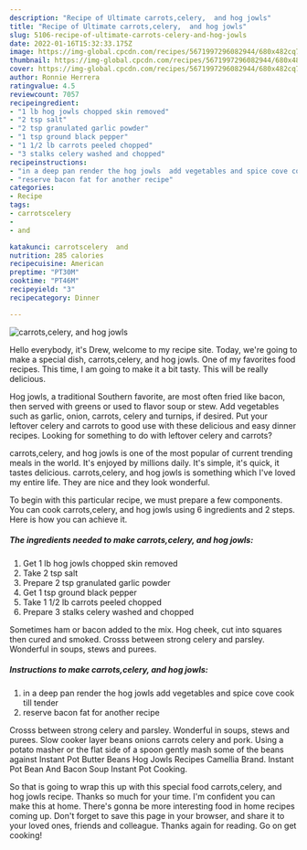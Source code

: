 ```yaml
---
description: "Recipe of Ultimate carrots,celery,  and hog jowls"
title: "Recipe of Ultimate carrots,celery,  and hog jowls"
slug: 5106-recipe-of-ultimate-carrots-celery-and-hog-jowls
date: 2022-01-16T15:32:33.175Z
image: https://img-global.cpcdn.com/recipes/5671997296082944/680x482cq70/carrotscelery-and-hog-jowls-recipe-main-photo.jpg
thumbnail: https://img-global.cpcdn.com/recipes/5671997296082944/680x482cq70/carrotscelery-and-hog-jowls-recipe-main-photo.jpg
cover: https://img-global.cpcdn.com/recipes/5671997296082944/680x482cq70/carrotscelery-and-hog-jowls-recipe-main-photo.jpg
author: Ronnie Herrera
ratingvalue: 4.5
reviewcount: 7057
recipeingredient:
- "1 lb hog jowls chopped skin removed"
- "2 tsp salt"
- "2 tsp granulated garlic powder"
- "1 tsp ground black pepper"
- "1 1/2 lb carrots peeled chopped"
- "3 stalks celery washed and chopped"
recipeinstructions:
- "in a deep pan render the hog jowls  add vegetables and spice cove cook till tender"
- "reserve bacon fat for another recipe"
categories:
- Recipe
tags:
- carrotscelery
- 
- and

katakunci: carrotscelery  and 
nutrition: 285 calories
recipecuisine: American
preptime: "PT30M"
cooktime: "PT46M"
recipeyield: "3"
recipecategory: Dinner

---
```



![carrots,celery,  and hog jowls](https://img-global.cpcdn.com/recipes/5671997296082944/680x482cq70/carrotscelery-and-hog-jowls-recipe-main-photo.jpg)

Hello everybody, it's Drew, welcome to my recipe site. Today, we're going to make a special dish, carrots,celery,  and hog jowls. One of my favorites food recipes. This time, I am going to make it a bit tasty. This will be really delicious.

Hog jowls, a traditional Southern favorite, are most often fried like bacon, then served with greens or used to flavor soup or stew. Add vegetables such as garlic, onion, carrots, celery and turnips, if desired. Put your leftover celery and carrots to good use with these delicious and easy dinner recipes. Looking for something to do with leftover celery and carrots?

carrots,celery,  and hog jowls is one of the most popular of current trending meals in the world. It's enjoyed by millions daily. It's simple, it's quick, it tastes delicious. carrots,celery,  and hog jowls is something which I've loved my entire life. They are nice and they look wonderful.


To begin with this particular recipe, we must prepare a few components. You can cook carrots,celery,  and hog jowls using 6 ingredients and 2 steps. Here is how you can achieve it.

<!--inarticleads1-->

##### The ingredients needed to make carrots,celery,  and hog jowls:

1. Get 1 lb hog jowls chopped skin removed
1. Take 2 tsp salt
1. Prepare 2 tsp granulated garlic powder
1. Get 1 tsp ground black pepper
1. Take 1 1/2 lb carrots peeled chopped
1. Prepare 3 stalks celery washed and chopped


Sometimes ham or bacon added to the mix. Hog cheek, cut into squares then cured and smoked. Crosss between strong celery and parsley. Wonderful in soups, stews and purees. 

<!--inarticleads2-->

##### Instructions to make carrots,celery,  and hog jowls:

1. in a deep pan render the hog jowls  add vegetables and spice cove cook till tender
1. reserve bacon fat for another recipe


Crosss between strong celery and parsley. Wonderful in soups, stews and purees. Slow cooker layer beans onions carrots celery and pork. Using a potato masher or the flat side of a spoon gently mash some of the beans against Instant Pot Butter Beans Hog Jowls Recipes Camellia Brand. Instant Pot Bean And Bacon Soup Instant Pot Cooking. 

So that is going to wrap this up with this special food carrots,celery,  and hog jowls recipe. Thanks so much for your time. I'm confident you can make this at home. There's gonna be more interesting food in home recipes coming up. Don't forget to save this page in your browser, and share it to your loved ones, friends and colleague. Thanks again for reading. Go on get cooking!
